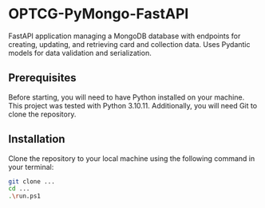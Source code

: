 # OPTCG-PyMongo-FastAPI

FastAPI application managing a MongoDB database with endpoints for creating, updating, and retrieving card and collection data. Uses Pydantic models for data validation and serialization.

## Prerequisites

Before starting, you will need to have Python installed on your machine. This project was tested with Python 3.10.11. Additionally, you will need Git to clone the repository.

## Installation

Clone the repository to your local machine using the following command in your terminal:

```bash
git clone ...
cd ...
.\run.ps1
